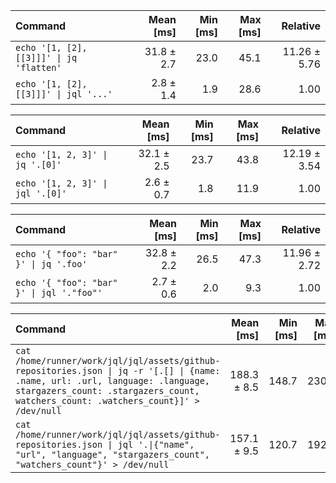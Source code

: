 | Command | Mean [ms] | Min [ms] | Max [ms] | Relative |
|:---|---:|---:|---:|---:|
| `echo '[1, [2], [[3]]]' \| jq 'flatten'` | 31.8 ± 2.7 | 23.0 | 45.1 | 11.26 ± 5.76 |
| `echo '[1, [2], [[3]]]' \| jql '...'` | 2.8 ± 1.4 | 1.9 | 28.6 | 1.00 |

| Command | Mean [ms] | Min [ms] | Max [ms] | Relative |
|:---|---:|---:|---:|---:|
| `echo '[1, 2, 3]' \| jq '.[0]'` | 32.1 ± 2.5 | 23.7 | 43.8 | 12.19 ± 3.54 |
| `echo '[1, 2, 3]' \| jql '.[0]'` | 2.6 ± 0.7 | 1.8 | 11.9 | 1.00 |

| Command | Mean [ms] | Min [ms] | Max [ms] | Relative |
|:---|---:|---:|---:|---:|
| `echo '{ "foo": "bar" }' \| jq '.foo'` | 32.8 ± 2.2 | 26.5 | 47.3 | 11.96 ± 2.72 |
| `echo '{ "foo": "bar" }' \| jql '."foo"'` | 2.7 ± 0.6 | 2.0 | 9.3 | 1.00 |

| Command | Mean [ms] | Min [ms] | Max [ms] | Relative |
|:---|---:|---:|---:|---:|
| `cat /home/runner/work/jql/jql/assets/github-repositories.json \| jq -r '[.[] \| {name: .name, url: .url, language: .language, stargazers_count: .stargazers_count, watchers_count: .watchers_count}]' > /dev/null` | 188.3 ± 8.5 | 148.7 | 230.9 | 1.20 ± 0.09 |
| `cat /home/runner/work/jql/jql/assets/github-repositories.json \| jql '.\|{"name", "url", "language", "stargazers_count", "watchers_count"}' > /dev/null` | 157.1 ± 9.5 | 120.7 | 192.7 | 1.00 |


